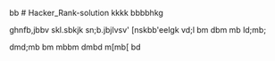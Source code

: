 bb # Hacker_Rank-solution
kkkk
bbbbhkg

ghnfb,jbbv
skl.sbkjk
sn;b.jbjlvsv'
[nskbb'eelgk
vd;l
bm
dbm
mb
ld;mb;

dmd;mb
bm
mbbm
dmbd
m[mb[
bd

